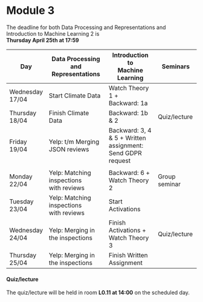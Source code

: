 
# Module 3

The deadline for both Data Processing and Representations and Introduction to Machine Learning 2 is<br>**Thursday April 25th at 17:59**

| Day                | Data Processing<br>and Representations | Introduction to<br>Machine Learning | Seminars          |
| ------------------ | ---------------------------- | ----------------------------------- | --------------------------- |
| Wednesday<br>17/04 | Start Climate Data           | Watch Theory 1 +<br>Backward: 1a    |                             |
| Thursday<br>18/04  | Finish Climate Data          | Backward: 1b & 2                    | Quiz/lecture                |
| Friday<br>19/04    | Yelp: t/m Merging JSON reviews | Backward: 3, 4 & 5 + Written<br>assignment: Send GDPR request | |
|                    |                                |                                                               | |
| Monday<br>22/04    | Yelp: Matching inspections<br>with reviews | Backward: 6 +<br>Watch Theory 2 | Group seminar     |
| Tuesday<br>23/04   | Yelp: Matching inspections<br>with reviews | Start Activations        |                          |
| Wednesday<br>24/04 | Yelp: Merging in the inspections | Finish Activations +<br>Watch Theory 3 | Quiz/lecture         |
| Thursday<br>25/04  | Yelp: Merging in the inspections | Finish Written Assignment       |                             |



#### Quiz/lecture

The quiz/lecture will be held in room **L0.11 at 14:00** on the scheduled day.

